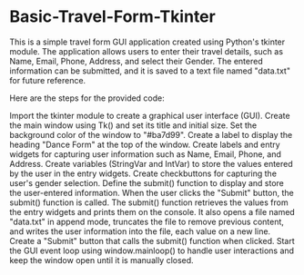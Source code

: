 # Basic-Travel-Form-Tkinter

This is a simple travel form GUI application created using Python's tkinter module. 
The application allows users to enter their travel details, such as Name, Email, Phone, Address, and select their Gender. 
The entered information can be submitted, and it is saved to a text file named "data.txt" for future reference.


Here are the steps for the provided code:

Import the tkinter module to create a graphical user interface (GUI).
Create the main window using Tk() and set its title and initial size.
Set the background color of the window to "#ba7d99".
Create a label to display the heading "Dance Form" at the top of the window.
Create labels and entry widgets for capturing user information such as Name, Email, Phone, and Address.
Create variables (StringVar and IntVar) to store the values entered by the user in the entry widgets.
Create checkbuttons for capturing the user's gender selection.
Define the submit() function to display and store the user-entered information.
When the user clicks the "Submit" button, the submit() function is called.
The submit() function retrieves the values from the entry widgets and prints them on the console.
It also opens a file named "data.txt" in append mode, truncates the file to remove previous content, and writes the user information into the file, each value on a new line.
Create a "Submit" button that calls the submit() function when clicked.
Start the GUI event loop using window.mainloop() to handle user interactions and keep the window open until it is manually closed.
